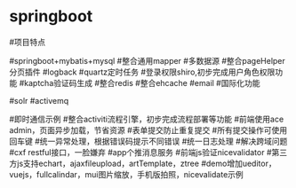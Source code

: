 # springboot

#项目特点

#springboot+mybatis+mysql
#整合通用mapper
#多数据源
#整合pageHelper分页插件
#logback
#quartz定时任务
#登录权限shiro,初步完成用户角色权限功能
#kaptcha验证码生成
#整合redis
#整合ehcache
#email
#国际化功能

#solr
#activemq

#即时通信示例
#整合activiti流程引擎，初步完成流程部署等功能
#前端使用ace admin，页面异步加载，节省资源
#表单提交防止重复提交
#所有提交操作可使用回车键
#统一异常处理，根据错误码提示不同错误
#统一日志处理
#解决跨域问题
#cxf restful接口，一脸嫌弃
#app个推消息服务
#前端js验证nicevalidator
#第三方js支持echart，ajaxfileupload，artTemplate，ztree
#demo增加ueditor，vuejs，fullcalindar，mui图片缩放，手机版拍照，nicevalidate示例


